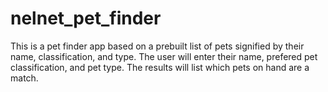 # nelnet_pet_finder

This is a pet finder app based on a prebuilt list of pets signified by their name, classification, and type.  The user will enter their name, prefered pet classification, and pet type.  The results will list which pets on hand are a match.
